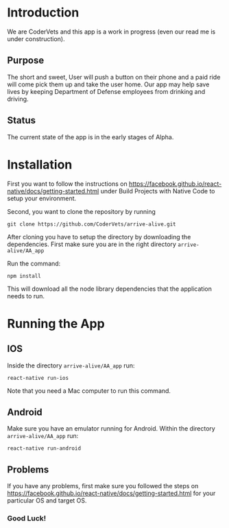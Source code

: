 # Introduction
We are CoderVets and this app is a work in progress (even our read me is under construction).

## Purpose
The short and sweet, User will push a button on their phone and a paid ride will come pick them up and take the user home.
Our app may help save lives by keeping Department of Defense employees from drinking and driving.

## Status
The current state of the app is in the early stages of Alpha.

# Installation
First you want to follow the instructions on
https://facebook.github.io/react-native/docs/getting-started.html
under Build Projects with Native Code to setup your environment.

Second, you want to clone the repository by running

```
git clone https://github.com/CoderVets/arrive-alive.git
```

After cloning you have to setup the directory by downloading the dependencies.
First make sure you are in the right directory `arrive-alive/AA_app`

Run the command:

```
npm install
```

This will download all the node library dependencies that the application needs to run.

# Running the App

## IOS
Inside the directory `arrive-alive/AA_app` run:

```
react-native run-ios
```

Note that you need a Mac computer to run this command.

## Android
Make sure you have an emulator running for Android.
Within the directory `arrive-alive/AA_app` run:

```
react-native run-android
```

## Problems
If you have any problems, first make sure you followed the steps on
https://facebook.github.io/react-native/docs/getting-started.html
for your particular OS and target OS.

### Good Luck!